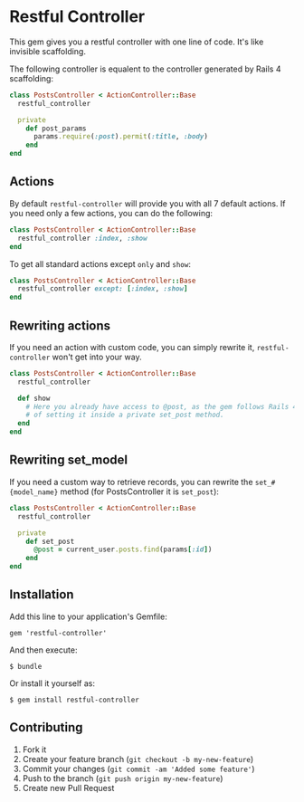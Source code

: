 # Restful Controller

This gem gives you a restful controller with one line of code. It's like invisible scaffolding.

The following controller is equalent to the controller generated by Rails 4 scaffolding:

```ruby
class PostsController < ActionController::Base
  restful_controller

  private
    def post_params
      params.require(:post).permit(:title, :body)
    end
end
```

## Actions

By default `restful-controller` will provide you with all 7 default actions. If you need only a few actions, you can do the following:

```ruby
class PostsController < ActionController::Base
  restful_controller :index, :show
end
```

To get all standard actions except `only` and `show`:

```ruby
class PostsController < ActionController::Base
  restful_controller except: [:index, :show]
end
```

## Rewriting actions
If you need an action with custom code, you can simply rewrite it, `restful-controller` won't get into your way.

```ruby
class PostsController < ActionController::Base
  restful_controller

  def show
    # Here you already have access to @post, as the gem follows Rails 4 convention
    # of setting it inside a private set_post method.
  end
end
```

## Rewriting set_model
If you need a custom way to retrieve records, you can rewrite the `set_#{model_name}` method (for  PostsController it is `set_post`):

```ruby
class PostsController < ActionController::Base
  restful_controller

  private
    def set_post
      @post = current_user.posts.find(params[:id])
    end
end
```

## Installation

Add this line to your application's Gemfile:

    gem 'restful-controller'

And then execute:

    $ bundle

Or install it yourself as:

    $ gem install restful-controller

## Contributing

1. Fork it
2. Create your feature branch (`git checkout -b my-new-feature`)
3. Commit your changes (`git commit -am 'Added some feature'`)
4. Push to the branch (`git push origin my-new-feature`)
5. Create new Pull Request
